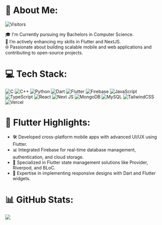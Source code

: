 

# 💫 About Me:
![Visitors](https://api.visitorbadge.io/api/visitors?path=https%3A%2F%2Fgithub.com%2FKILLERGTG01&label=Visitors&countColor=%23263759)



🎓 I'm Currently pursuing my Bachelors in Computer Science.  
📱 I’m actively enhancing my skills in Flutter and NextJS.  
🌐 Passionate about building scalable mobile and web applications and contributing to open-source projects.  

# 💻 Tech Stack:
![C](https://img.shields.io/badge/c-%2300599C.svg?style=for-the-badge&logo=c&logoColor=white)
![C++](https://img.shields.io/badge/c++-%2300599C.svg?style=for-the-badge&logo=c%2B%2B&logoColor=white)
![Python](https://img.shields.io/badge/python-3670A0?style=for-the-badge&logo=python&logoColor=ffdd54)
![Dart](https://img.shields.io/badge/dart-%230175C2.svg?style=for-the-badge&logo=dart&logoColor=white)
![Flutter](https://img.shields.io/badge/Flutter-%2302569B.svg?style=for-the-badge&logo=Flutter&logoColor=white)
![Firebase](https://img.shields.io/badge/firebase-%23039BE5.svg?style=for-the-badge&logo=firebase)
![JavaScript](https://img.shields.io/badge/javascript-%23323330.svg?style=for-the-badge&logo=javascript&logoColor=%23F7DF1E)
![TypeScript](https://img.shields.io/badge/typescript-%23007ACC.svg?style=for-the-badge&logo=typescript&logoColor=white)
![React](https://img.shields.io/badge/react-%2320232a.svg?style=for-the-badge&logo=react&logoColor=%2361DAFB)
![Next JS](https://img.shields.io/badge/Next-black?style=for-the-badge&logo=next.js&logoColor=white)
![MongoDB](https://img.shields.io/badge/MongoDB-%234ea94b.svg?style=for-the-badge&logo=mongodb&logoColor=white)
![MySQL](https://img.shields.io/badge/mysql-4479A1.svg?style=for-the-badge&logo=mysql&logoColor=white)
![TailwindCSS](https://img.shields.io/badge/tailwindcss-%2338B2AC.svg?style=for-the-badge&logo=tailwind-css&logoColor=white)
![Vercel](https://img.shields.io/badge/vercel-%23000000.svg?style=for-the-badge&logo=vercel&logoColor=white)

# 📱 Flutter Highlights:
- 🛠️ Developed cross-platform mobile apps with advanced UI/UX using Flutter.
- 📊 Integrated Firebase for real-time database management, authentication, and cloud storage.
- 📱 Specialized in Flutter state management solutions like Provider, Riverpod, and BLoC.
- 🎨 Expertise in implementing responsive designs with Dart and Flutter widgets.

# 📊 GitHub Stats:
<img src="https://github-readme-activity-graph.vercel.app/graph?username=KILLERGTG01&bg_color=0d1116&color=ffffff&line=3dd687&point=ffffff&area=true&hide_border=true"/>
